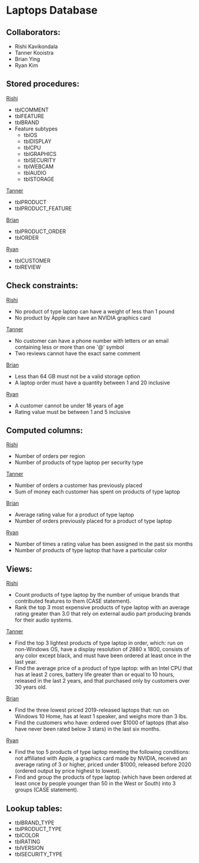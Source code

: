 # Laptops Database

## **Collaborators:**
- Rishi Kavikondala
- Tanner Kooistra
- Brian Ying
- Ryan Kim

## **Stored procedures:** <br>
<ins>Rishi</ins>
- tblCOMMENT
- tblFEATURE
- tblBRAND
- Feature subtypes
    - tblOS
    - tblDISPLAY
    - tblCPU
    - tblGRAPHICS
    - tblSECURITY
    - tblWEBCAM
    - tblAUDIO
    - tblSTORAGE <br>

<ins>Tanner</ins>
- tblPRODUCT
- tblPRODUCT_FEATURE <br>

<ins>Brian</ins>
- tblPRODUCT_ORDER
- tblORDER <br>

<ins>Ryan</ins>
- tblCUSTOMER
- tblREVIEW <br>

## **Check constraints:**
<ins>Rishi</ins>
- No product of type laptop can have a weight of less than 1 pound
- No product by Apple can have an NVIDIA graphics card

<ins>Tanner</ins>
- No customer can have a phone number with letters or an email containing less or more than one '@' symbol
- Two reviews cannot have the exact same comment

<ins>Brian</ins>
- Less than 64 GB must not be a valid storage option
- A laptop order must have a quantity between 1 and 20 inclusive

<ins>Ryan</ins>
- A customer cannot be under 18 years of age
- Rating value must be between 1 and 5 inclusive

## **Computed columns:**

<ins>Rishi</ins>
- Number of orders per region
- Number of products of type laptop per security type <br>

<ins>Tanner</ins>
- Number of orders a customer has previously placed
- Sum of money each customer has spent on products of type laptop <br>

<ins>Brian</ins>
- Average rating value for a product of type laptop
- Number of orders previously placed for a product of type laptop

<ins>Ryan</ins>
- Number of times a rating value has been assigned in the past six months
- Number of products of type laptop that have a particular color

## **Views:**
<ins>Rishi</ins>
- Count products of type laptop by the number of unique brands that contributed features to them (CASE statement).
- Rank the top 3 most expensive products of type laptop with an average rating greater than 3.0 that rely on external audio part producing brands for their audio systems.

<ins>Tanner</ins>
- Find the top 3 lightest products of type laptop in order, which: run on non-Windows OS, have a display resolution of 2880 x 1800, consists of any color except black, and must have been ordered at least once in the last year.
- Find the average price of a product of type laptop: with an Intel CPU that has at least 2 cores, battery life greater than or equal to 10 hours, released in the last 2 years, and that purchased only by customers over 30 years old.

<ins>Brian</ins>
- Find the three lowest priced 2019-released laptops that: run on Windows 10 Home, has at least 1 speaker, and weighs more than 3 lbs.
- Find the customers who have: ordered over $1000 of laptops (that also have never been rated below 3 stars) in the last six months.

<ins>Ryan</ins>
- Find the top 5 products of type laptop meeting the following conditions: not affiliated with Apple, a graphics card made by NVIDIA, received an average rating of 3 or higher, priced under $1000, released before 2020 (ordered output by price highest to lowest).
- Find and group the products of type laptop (which have been ordered at least once by people younger than 50 in the West or South) into 3 groups (CASE statement). <br>

## **Lookup tables:**
- tblBRAND_TYPE
- tblPRODUCT_TYPE
- tblCOLOR
- tblRATING
- tblVERSION
- tblSECURITY_TYPE